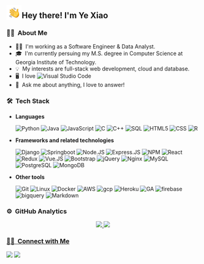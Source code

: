 <img alt="Night Coding" src="./assets/Hand Wave.gif" width='40' align="left"/><h2>Hey there! I'm Ye Xiao</h2>

<!-- ## 👋 &nbsp;Hey there! I'm Aditya -->

### 💁‍♀️ &nbsp;About Me

- 👩‍💻 &nbsp;I'm working as a Software Engineer & Data Analyst.
- 🎓 &nbsp;I'm currently persuing my M.S. degree in Computer Science at Georgia Institute of Technology.
- 💡 &nbsp;My interests are full-stack web development, cloud and database.
- 🖥 &nbsp;I love 
![Visual Studio Code](https://img.shields.io/badge/-Visual%20Studio%20Code-05122A?style=flat&logo=visual-studio-code&logoColor=007ACC)
- 💬 &nbsp;Ask me about anything, I love to answer!


### 🛠 &nbsp;Tech Stack

* **Languages** 

    ![Python](https://img.shields.io/badge/-Python-000000?style=flat&logo=python)
    ![Java](https://img.shields.io/badge/-Java-000000?style=flat&logo=Java&logoColor=ED8B00)
    ![JavaScript](https://img.shields.io/badge/-JavaScript-000000?style=flat&logo=javascript)
    ![C](https://img.shields.io/badge/-C-000000?style=flat&logo=C&logoColor=A8B9CC)
    ![C++](https://img.shields.io/badge/-C++-000000?style=flat&logo=C%2B%2B&logoColor=00599C)
    ![SQL](https://img.shields.io/badge/-SQL-000000?style=flat&logo=MySQL)
    ![HTML5](https://img.shields.io/badge/-HTML5-000000?style=flat&logo=HTML5)
    ![CSS](https://img.shields.io/badge/-CSS-000000?style=flat&logo=CSS3&logoColor=ff69b4)
    ![R](https://img.shields.io/badge/-R-000000?style=flat&logo=R)


- **Frameworks and related technologies**

    ![Django](https://img.shields.io/badge/-Django-000000?style=flat&logo=Django&logoColor=61DAFB)
    ![Springboot](https://img.shields.io/badge/-Springboot-000000?style=flat&logo=Springboot)
    ![Node.JS](https://img.shields.io/badge/-Node.JS-000000?style=flat&logo=node.js)
    ![Express.JS](https://img.shields.io/badge/-Express.JS-000000?style=flat&logo=express&logoColor=61DAFB)
    ![NPM](https://img.shields.io/badge/-NPM-000000?style=flat&logo=npm)
    ![React](https://img.shields.io/badge/-React-000000?style=flat&logo=React&logoColor=61DAFB)
    ![Redux](https://img.shields.io/badge/-Redux-000000?style=flat&logo=Redux&logoColor=593D88)
    ![Vue.JS](https://img.shields.io/badge/-Vue.JS-000000?style=flat&logo=vuedotjs&logoColor=4FC08D)
    ![Bootstrap](https://img.shields.io/badge/-Bootstrap-000000?style=flat&logo=bootstrap&logoColor=563D7C)
    ![jQuery](https://img.shields.io/badge/-jQuery-000000?style=flat&logo=jQuery&logoColor=0769AD)
    ![Nginx](https://img.shields.io/badge/-Nginx-000000?style=flat&logo=Nginx&logoColor=009639)
    ![MySQL](https://img.shields.io/badge/-MySQL-000000?style=flat&logo=MySQL&logoColor=018bff)
    ![PostgreSQL](https://img.shields.io/badge/-PostgreSQL-000000?style=flat&logo=postgresql&logoColor=316192)
    ![MongoDB](https://img.shields.io/badge/-MongoDB-000000?style=flat&logo=MongoDB&logoColor=4EA94B)


- **Other tools**

    ![Git](https://img.shields.io/badge/-Git-000000?style=flat&logo=git&logoColor=F05032)
    ![Linux](https://img.shields.io/badge/-Linux-000000?style=flat&logo=linux&logoColor=FCC624)
    ![Docker](https://img.shields.io/badge/-Docker-000000?style=flat&logo=Docker&logoColor=2CA5E0)
    ![AWS](https://img.shields.io/badge/-AWS-000000?style=flat&logo=amazonaws&logoColor={232F3E})
    ![gcp](https://img.shields.io/badge/-Google_Cloud-000000?style=flat&logo=google-cloud&logoColor=4285F4)
    ![Heroku](https://img.shields.io/badge/-Heroku-000000?style=flat&logo=heroku&logoColor={430098})
    ![GA](https://img.shields.io/badge/-Google%20Analytics-000000?style=flat&logo=google%20analytics&logoColor=E37400)
    ![firebase](https://img.shields.io/badge/-firebase-000000?style=flat&logo=firebase&logoColor=ffca28)
    ![bigquery](https://img.shields.io/badge/-BigQuery-000000?style=flat&logo=google&logoColor=2CA5E0)
    ![Markdown](https://img.shields.io/badge/-Markdown-000000?style=flat&logo=markdown)

### ⚙️ &nbsp;GitHub Analytics
<p align="center">
<a href="https://github.com/xiaoyexy">
  <img height="180em" src="https://github-readme-stats-eight-theta.vercel.app/api?username=xiaoyexy&show_icons=true&theme=algolia&include_all_commits=false&count_private=true"/>
  <img height="180em" src="https://github-readme-stats-eight-theta.vercel.app/api/top-langs/?username=xiaoyexy&layout=compact&langs_count=8&theme=algolia"/
</a>
</p>

### 🤝🏻 &nbsp;Connect with Me
[![](https://img.shields.io/badge/-yexiao127-blue?style=flat-square&logo=Linkedin&logoColor=white&link=https://www.linkedin.com/in/yexiao127/)](https://www.linkedin.com/in/yexiao127/)
[![](https://img.shields.io/badge/-xiaoye.xy127@gmail.com-c14438?style=flat-square&logo=Gmail&logoColor=white&link=mailto:xiaoye.xy127@gmail.com)](mailto:xiaoye.xy127@gmail.com)
